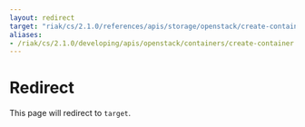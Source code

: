 ```yaml
---
layout: redirect
target: "riak/cs/2.1.0/references/apis/storage/openstack/create-container/"
aliases:
- /riak/cs/2.1.0/developing/apis/openstack/containers/create-container
---
```


# Redirect

This page will redirect to `target`.
